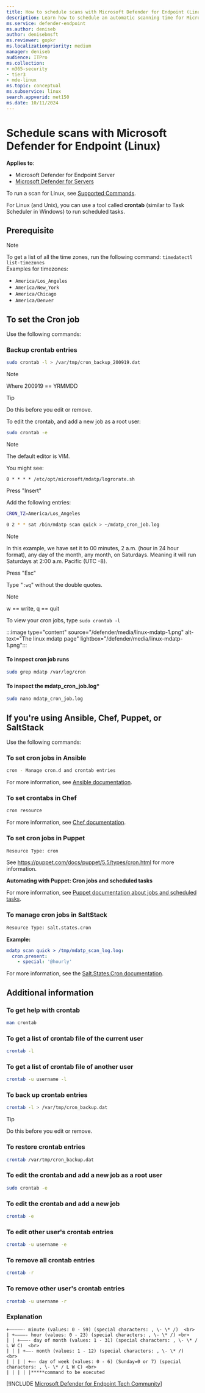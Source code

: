 ```yaml
---
title: How to schedule scans with Microsoft Defender for Endpoint (Linux)
description: Learn how to schedule an automatic scanning time for Microsoft Defender for Endpoint (Linux) to better protect your organization's assets.
ms.service: defender-endpoint
ms.author: deniseb
author: denisebmsft
ms.reviewer: gopkr
ms.localizationpriority: medium
manager: deniseb
audience: ITPro
ms.collection: 
- m365-security
- tier3
- mde-linux
ms.topic: conceptual
ms.subservice: linux
search.appverid: met150
ms.date: 10/11/2024
---
```


# Schedule scans with Microsoft Defender for Endpoint (Linux)

**Applies to**:

- Microsoft Defender for Endpoint Server
- [Microsoft Defender for Servers](/azure/defender-for-cloud/integration-defender-for-endpoint)

To run a scan for Linux, see [Supported Commands](linux-resources.md#supported-commands).

For Linux (and Unix), you can use a tool called **crontab** (similar to Task Scheduler in Windows) to run scheduled tasks.

## Prerequisite

> [!NOTE]
> To get a list of all the time zones, run the following command:
> `timedatectl list-timezones`<br>
> Examples for timezones:
>
> - `America/Los_Angeles`
> - `America/New_York`
> - `America/Chicago`
> - `America/Denver`

## To set the Cron job

Use the following commands:

### Backup crontab entries

```bash
sudo crontab -l > /var/tmp/cron_backup_200919.dat
```

> [!NOTE]
> Where 200919 == YRMMDD

> [!TIP]
> Do this before you edit or remove.

To edit the crontab, and add a new job as a root user:

```bash
sudo crontab -e
```

> [!NOTE]
> The default editor is VIM.

You might see:

```outbou
0 * * * * /etc/opt/microsoft/mdatp/logrorate.sh
```

Press "Insert"

Add the following entries:

```bash
CRON_TZ=America/Los_Angeles

0 2 * * sat /bin/mdatp scan quick > ~/mdatp_cron_job.log
```

> [!NOTE]
> In this example, we have  set it to 00 minutes, 2 a.m. (hour in 24 hour format), any day of the month, any month, on Saturdays. Meaning it will run Saturdays at 2:00 a.m. Pacific (UTC -8).

Press "Esc"

Type "`:wq`" without the double quotes.

> [!NOTE]
> w == write, q == quit

To view your cron jobs, type `sudo crontab -l`

:::image type="content" source="/defender/media/linux-mdatp-1.png" alt-text="The linux mdatp page" lightbox="/defender/media/linux-mdatp-1.png":::

#### To inspect cron job runs

```bash
sudo grep mdatp /var/log/cron
```

#### To inspect the mdatp_cron_job.log*

```bash
sudo nano mdatp_cron_job.log
```

## If you're using Ansible, Chef, Puppet, or SaltStack

Use the following commands:

### To set cron jobs in Ansible

```bash
cron - Manage cron.d and crontab entries
```

For more information, see [Ansible documentation](https://docs.ansible.com/ansible/latest).

### To set crontabs in Chef

```bash
cron resource
```

For more information, see [Chef documentation](https://docs.chef.io/resources/cron).

### To set cron jobs in Puppet

```bash
Resource Type: cron
```

See <https://puppet.com/docs/puppet/5.5/types/cron.html> for more information.

**Automating with Puppet: Cron jobs and scheduled tasks**

For more information, see [Puppet documentation about jobs and scheduled tasks](https://puppet.com/blog/automating-puppet-cron-jobs-and-scheduled-tasks/).

### To manage cron jobs in SaltStack

```bash
Resource Type: salt.states.cron
```

**Example:**

```yml
mdatp scan quick > /tmp/mdatp_scan_log.log:
  cron.present:
    - special: '@hourly'
```

For more information, see the [Salt.States.Cron documentation](https://docs.saltproject.io/en/latest/ref/states/all/salt.states.cron.html).

## Additional information

### To get help with crontab

```bash
man crontab
```

### To get a list of crontab file of the current user

```bash
crontab -l
```

### To get a list of crontab file of another user

```bash
crontab -u username -l
```

### To back up crontab entries

```bash
crontab -l > /var/tmp/cron_backup.dat
```

> [!TIP]
> Do this before you edit or remove.

### To restore crontab entries

```bash
crontab /var/tmp/cron_backup.dat
```

### To edit the crontab and add a new job as a root user

```bash
sudo crontab -e
```

### To edit the crontab and add a new job

```bash
crontab -e
```

### To edit other user's crontab entries

```bash
crontab -u username -e
```

### To remove all crontab entries

```bash
crontab -r
```

### To remove other user's crontab entries

```bash
crontab -u username -r
```

### Explanation

```
+—————- minute (values: 0 - 59) (special characters: , \- \* /)  <br>
| +————- hour (values: 0 - 23) (special characters: , \- \* /) <br>
| | +———- day of month (values: 1 - 31) (special characters: , \- \* / L W C)  <br>
| | | +——- month (values: 1 - 12) (special characters: , \- \* /)  <br>
| | | | +—- day of week (values: 0 - 6) (Sunday=0 or 7) (special characters: , \- \* / L W C) <br>
| | | | |*****command to be executed
```
[!INCLUDE [Microsoft Defender for Endpoint Tech Community](../includes/defender-mde-techcommunity.md)]
